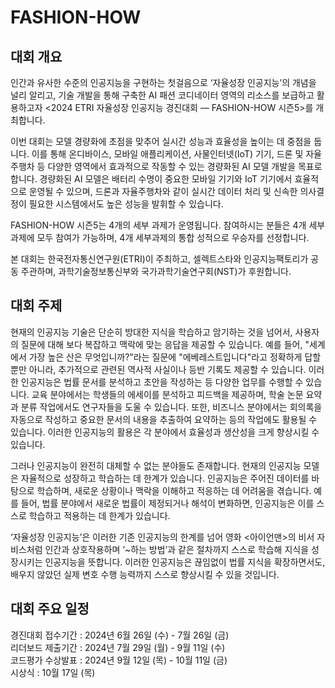 # FASHION-HOW

## 대회 개요

인간과 유사한 수준의 인공지능을 구현하는 첫걸음으로 ‘자율성장 인공지능’의 개념을 널리 알리고, 기술 개발을 통해 구축한 AI 패션 코디네이터 영역의 리소스를 보급하고 활용하고자 <2024 ETRI 자율성장 인공지능 경진대회 ― FASHION-HOW 시즌5>를 개최합니다.  

이번 대회는 모델 경량화에 초점을 맞추어 실시간 성능과 효율성을 높이는 데 중점을 둡니다. 이를 통해 온디바이스, 모바일 애플리케이션, 사물인터넷(IoT) 기기, 드론 및 자율주행차 등 다양한 영역에서 효과적으로 작동할 수 있는 경량화된 AI 모델 개발을 목표로 합니다. 경량화된 AI 모델은 배터리 수명이 중요한 모바일 기기와 IoT 기기에서 효율적으로 운영될 수 있으며, 드론과 자율주행차와 같이 실시간 데이터 처리 및 신속한 의사결정이 필요한 시스템에서도 높은 성능을 발휘할 수 있습니다.  

FASHION-HOW 시즌5는 4개의 세부 과제가 운영됩니다. 참여하시는 분들은 4개 세부 과제에 모두 참여가 가능하며, 4개 세부과제의 통합 성적으로 우승자를 선정합니다.  

본 대회는 한국전자통신연구원(ETRI)이 주최하고, 셀렉트스타와 인공지능팩토리가 공동 주관하며, 과학기술정보통신부와 국가과학기술연구회(NST)가 후원합니다.  

## 대회 주제

현재의 인공지능 기술은 단순히 방대한 지식을 학습하고 암기하는 것을 넘어서, 사용자의 질문에 대해 보다 복잡하고 맥락에 맞는 응답을 제공할 수 있습니다. 예를 들어, "세계에서 가장 높은 산은 무엇입니까?"라는 질문에 "에베레스트입니다"라고 정확하게 답할 뿐만 아니라, 추가적으로 관련된 역사적 사실이나 등반 기록도 제공할 수 있습니다. 이러한 인공지능은 법률 문서를 분석하고 초안을 작성하는 등 다양한 업무를 수행할 수 있습니다. 교육 분야에서는 학생들의 에세이를 분석하고 피드백을 제공하며, 학술 논문 요약과 분류 작업에서도 연구자들을 도울 수 있습니다. 또한, 비즈니스 분야에서는 회의록을 자동으로 작성하고 중요한 문서의 내용을 추출하여 요약하는 등의 작업에도 활용될 수 있습니다. 이러한 인공지능의 활용은 각 분야에서 효율성과 생산성을 크게 향상시킬 수 있습니다.  

그러나 인공지능이 완전히 대체할 수 없는 분야들도 존재합니다. 현재의 인공지능 모델은 자율적으로 성장하고 학습하는 데 한계가 있습니다. 인공지능은 주어진 데이터를 바탕으로 학습하며, 새로운 상황이나 맥락을 이해하고 적응하는 데 어려움을 겪습니다. 예를 들어, 법률 분야에서 새로운 법률이 제정되거나 해석이 변화하면, 인공지능은 이를 스스로 학습하고 적용하는 데 한계가 있습니다.  

‘자율성장 인공지능’은 이러한 기존 인공지능의 한계를 넘어 영화 <아이언맨>의 비서 자비스처럼 인간과 상호작용하며 ‘~하는 방법’과 같은 절차까지 스스로 학습해 지식을 성장시키는 인공지능을 뜻합니다. 이러한 인공지능은 끊임없이 법률 지식을 확장하면서도, 배우지 않았던 실제 변호 수행 능력까지 스스로 향상시킬 수 있을 것입니다.  

## 대회 주요 일정

경진대회 접수기간 : 2024년 6월 26일 (수) - 7월 26일 (금)  
리더보드 제출기간 : 2024년 7월 29일 (월) - 9월 11일 (수)  
코드평가 수상발표 : 2024년 9월 12일 (목) - 10월 11일 (금)  
시상식 : 10월 17일 (목)  
